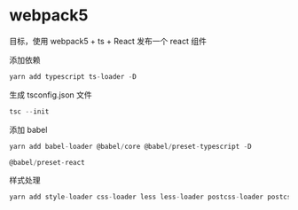 # webpack5

目标，使用 webpack5 + ts + React 发布一个 react  组件

添加依赖

```js
yarn add typescript ts-loader -D
```

生成 tsconfig.json 文件

```js
tsc --init
```

添加 babel

```js
yarn add babel-loader @babel/core @babel/preset-typescript -D

```

```js
@babel/preset-react
```

样式处理

```js
yarn add style-loader css-loader less less-loader postcss-loader postcss -D
```